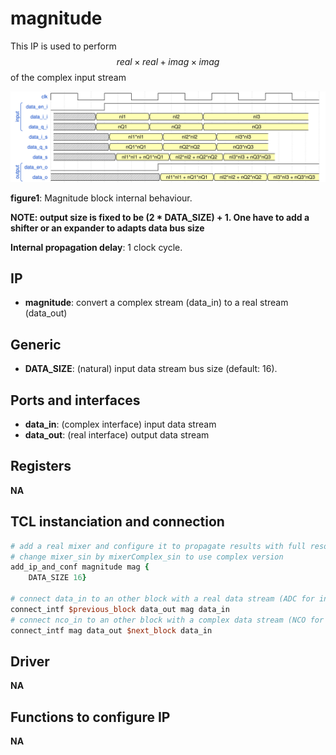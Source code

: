 # magnitude

This IP is used to perform $$real \times real + imag \times imag$$ of the complex input stream

[magnitude_output]: figures/magnitude.svg "magnitude_output"
![Magnitude block internal behaviour][magnitude_output]

__figure1__: Magnitude block internal behaviour.

**NOTE: output size is fixed to be (2 * DATA_SIZE) + 1. One have to add a shifter
or an expander to adapts data bus size**

**Internal propagation delay**: 1 clock cycle.
## IP

* **magnitude**: convert a complex stream (data_in) to a real stream (data_out)

## Generic

* **DATA_SIZE**: (natural) input data stream bus size (default: 16).

## Ports and interfaces

* **data_in**: (complex interface) input data stream
* **data_out**: (real interface) output data stream

## Registers

**NA**

## TCL instanciation and connection

```tcl
# add a real mixer and configure it to propagate results with full resolution
# change mixer_sin by mixerComplex_sin to use complex version
add_ip_and_conf magnitude mag {
	DATA_SIZE 16}

# connect data_in to an other block with a real data stream (ADC for instance)
connect_intf $previous_block data_out mag data_in
# connect nco_in to an other block with a complex data stream (NCO for instance)
connect_intf mag data_out $next_block data_in


```
## Driver

**NA**

## Functions to configure IP

**NA**
